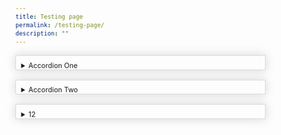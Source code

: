 ```yaml
---
title: Testing page
permalink: /testing-page/
description: ""
---
```


<html>
<head>
<style>
details {
    border: 1px solid #d4d4d4;    
    padding: .75em .75em 0;
	margin-top: 20px;
	box-shadow:0 0 20px #d4d4d4;
}

summary {	
    font-weight: bold;
    margin: -.75em -.75em 0;
    padding: .75em;
    background-color: #5f75a4;
    color: #fff;
}

details[open] {
    padding: .75em;
	border-bottom: 1px solid #d4d4d4;
}

details[open] summary {
    border-bottom: 1px solid #d4d4d4;
    margin-bottom: 1px;
}
</style>
</head>
<body>
	<details>
		<summary>Accordion One</summary>
		1. Body Content 1 	
![](/images/20.jpeg)
	</details>
	<details>
		<summary>Accordion Two</summary>
		Body Content 2Body Content 2
		Body Content 2
		Body Content 2
		Body Content 2
		Body Content 2
		Body Content 2
		Body Content 2
		Body Content 2
		Body Content 2
		Body Content 2
		Body Content 2
		Body Content 2Body Content 2Body Content 2Body Content 2Body Content 2Body Content 2Body Content 2Body Content 2Body Content 2Body Content 2Body Content 2Body Content 2Body Content 2Body Content 2Body Content 2Body Content 2Body Content 2Body Content 2Body Content 2Body Content 2Body Content 2Body Content 2Body Content 2Body Content 2
	</details>
	<details>
		<summary>12</summary>
		asdgf
	</details>
</body>
</html>